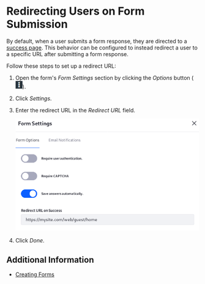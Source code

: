 # Redirecting Users on Form Submission

By default, when a user submits a form response, they are directed to a [success page](../creating-forms.md#adding-a-success-page). This behavior can be configured to instead redirect a user to a specific URL after submitting a form response.

Follow these steps to set up a redirect URL:

1. Open the form's _Form Settings_ section by clicking the *Options* button (![Options](../../../../images/icon-options.png)).
1. Click _Settings_.
1. Enter the redirect URL in the _Redirect URL_ field.

    ![Redirect users after they submit a form.](./redirecting-users-on-form-submission/images/01.png)

1. Click _Done_.

## Additional Information

* [Creating Forms](../creating-forms.md)
